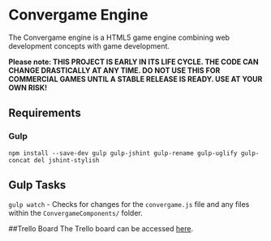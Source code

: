 # Convergame Engine
The Convergame engine is a HTML5 game engine combining web development concepts with game development. 

**Please note: THIS PROJECT IS EARLY IN ITS LIFE CYCLE. THE CODE CAN CHANGE DRASTICALLY AT ANY TIME. DO NOT USE THIS FOR COMMERCIAL GAMES UNTIL A STABLE RELEASE IS READY. USE AT YOUR OWN RISK!**

## Requirements
### Gulp
`npm install --save-dev gulp gulp-jshint gulp-rename gulp-uglify gulp-concat del jshint-stylish`

## Gulp Tasks

`gulp watch` - Checks for changes for the `convergame.js` file and any files within the `ConvergameComponents/` folder.

##Trello Board
The Trello board can be accessed [here](https://trello.com/b/IgbJJAg5).
